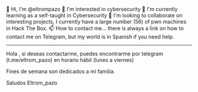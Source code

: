 👋 Hi, I'm @eltrompazo
👀 I'm interested in cybersecurity 
🌱 I'm currently learning as a self-taught in Cybersecurity 
💞️ I'm looking to collaborate on interesting projects, I currently have a large number (56) of pwn machines in Hack The Box. 
📫 How to contact me... there is always a link on how to contact me on Telegram, but my world is in Spanish if you need help.


__________________________________________________________________________________________________________________________________________


Hola , si deseas contactarme, puedes encontrarme por telegram (t.me/eltrom_pazo) en horario hábil (lunes a viernes)

Fines de semana son dedicados a mi familia.

Saludos Eltrom_pazo
